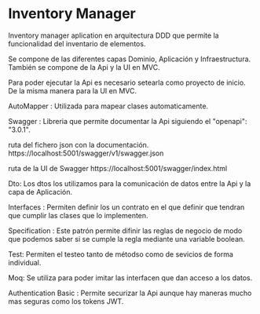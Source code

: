 # Inventory Manager
Inventory manager aplication en arquitectura DDD que permite la funcionalidad del inventario de elementos.

Se compone de las diferentes capas Dominio, Aplicación y Infraestructura. También se compone de la Api y la UI en MVC.

Para poder ejecutar la Api es necesario setearla como proyecto de inicio. De la misma manera para la UI en MVC.


AutoMapper : Utilizada para mapear clases automaticamente.

Swagger : Libreria que permite documentar la Api siguiendo el "openapi": "3.0.1".   

ruta del fichero json con la documentación.
https://localhost:5001/swagger/v1/swagger.json

ruta de la UI de Swagger
https://localhost:5001/swagger/index.html

Dto: Los dtos los utilizamos para la comunicación de datos entre la Api y la capa de Aplicación.

Interfaces : Permiten definir los un contrato en el que definir que tendran que cumplir las clases que lo implementen.

Specification : Este patrón permite difinir las reglas de negocio de modo que podemos saber si se cumple la regla mediante una variable boolean.
 
Test: Permiten el testeo tanto de métodso como de sevicios de forma individual.

Moq: Se utiliza para poder imitar las interfacen que dan acceso a los datos.

Authentication Basic : Permite securizar la Api aunque hay maneras mucho mas seguras como los tokens JWT.
